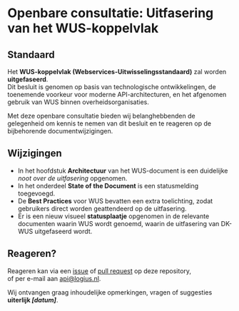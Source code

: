 # Openbare consultatie: Uitfasering van het WUS-koppelvlak

## Standaard

Het **WUS-koppelvlak (Webservices-Uitwisselingsstandaard)** zal worden **uitgefaseerd**.  
Dit besluit is genomen op basis van technologische ontwikkelingen, de toenemende voorkeur voor moderne API-architecturen, en het afgenomen gebruik van WUS binnen overheidsorganisaties.

Met deze openbare consultatie bieden wij belanghebbenden de gelegenheid om kennis te nemen van dit besluit en te reageren op de bijbehorende documentwijzigingen.

## Wijzigingen

- In het hoofdstuk **Architectuur** van het WUS-document is een duidelijke _noot over de uitfasering_ opgenomen.
- In het onderdeel **State of the Document** is een statusmelding toegevoegd.
- De **Best Practices** voor WUS bevatten een extra toelichting, zodat gebruikers direct worden geattendeerd op de uitfasering.
- Er is een nieuw visueel **statusplaatje** opgenomen in de relevante documenten waarin WUS wordt genoemd, waarin de uitfasering van DK-WUS uitgefaseerd wordt.

## Reageren?

Reageren kan via een [issue](https://github.com/Logius-standaarden/Digikoppeling-Algemeen/issues) of [pull request](https://github.com/Logius-standaarden/Digikoppeling-Algemeen/pulls) op deze repository,  
of per e-mail aan api@logius.nl.

Wij ontvangen graag inhoudelijke opmerkingen, vragen of suggesties **uiterlijk _[datum]_**.
